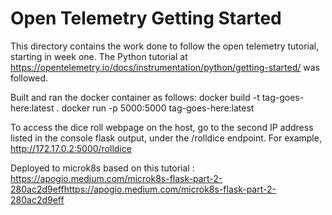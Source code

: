 # Open Telemetry Getting Started
This directory contains the work done to follow the open telemetry tutorial, starting in week one.
The Python tutorial at https://opentelemetry.io/docs/instrumentation/python/getting-started/ was followed.

Built and ran the docker container as follows:
docker build -t tag-goes-here:latest .
docker run -p 5000:5000 tag-goes-here:latest

To access the dice roll webpage on the host, go to the second IP address listed in the console flask output,
under the /rolldice endpoint. 
For example, http://172.17.0.2:5000/rolldice

Deployed to microk8s based on this tutorial : https://apogio.medium.com/microk8s-flask-part-2-280ac2d9effhttps://apogio.medium.com/microk8s-flask-part-2-280ac2d9eff

